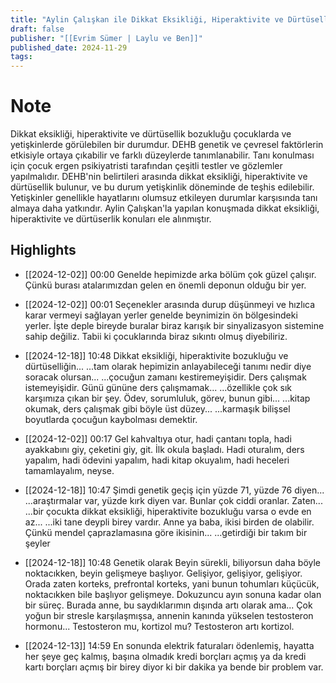 ```yaml
---
title: "Aylin Çalışkan ile Dikkat Eksikliği, Hiperaktivite ve Dürtüsellik [1.Bölüm]"
draft: false
publisher: "[[Evrim Sümer | Laylu ve Ben]]"
published_date: 2024-11-29
tags:
---
```

# Note
 Dikkat eksikliği, hiperaktivite ve dürtüsellik bozukluğu çocuklarda ve yetişkinlerde görülebilen bir durumdur.
DEHB genetik ve çevresel faktörlerin etkisiyle ortaya çıkabilir ve farklı düzeylerde tanımlanabilir.
Tanı konulması için çocuk ergen psikiyatristi tarafından çeşitli testler ve gözlemler yapılmalıdır.
DEHB'nin belirtileri arasında dikkat eksikliği, hiperaktivite ve dürtüsellik bulunur, ve bu durum yetişkinlik döneminde de teşhis edilebilir.
Yetişkinler genellikle hayatlarını olumsuz etkileyen durumlar karşısında tanı almaya daha yatkındır.
Aylin Çalışkan'la yapılan konuşmada dikkat eksikliği, hiperaktivite ve dürtüserlik konuları ele alınmıştır.


## Highlights
* [[2024-12-02]] 00:00  Genelde hepimizde arka bölüm çok güzel çalışır. Çünkü burası atalarımızdan gelen en önemli deponun olduğu bir yer.

* [[2024-12-02]] 00:01  Seçenekler arasında durup düşünmeyi ve hızlıca karar vermeyi sağlayan yerler genelde beynimizin ön bölgesindeki yerler. İşte deple bireyde buralar biraz karışık bir sinyalizasyon sistemine sahip değiliz. Tabii ki çocuklarında biraz sıkıntı olmuş diyebiliriz.

* [[2024-12-18]] 10:48  Dikkat eksikliği, hiperaktivite bozukluğu ve dürtüselliğin... ...tam olarak hepimizin anlayabileceği tanımı nedir diye soracak olursan... ...çocuğun zamanı kestiremeyişidir. Ders çalışmak istemeyişidir. Günü gününe ders çalışmamak... ...özellikle çok sık karşımıza çıkan bir şey. Ödev, sorumluluk, görev, bunun gibi... ...kitap okumak, ders çalışmak gibi böyle üst düzey... ...karmaşık bilişsel boyutlarda çocuğun kaybolması demektir.

* [[2024-12-02]] 00:17  Gel kahvaltıya otur, hadi çantanı topla, hadi ayakkabını giy, çeketini giy, git. İlk okula başladı. Hadi oturalım, ders yapalım, hadi ödevini yapalım, hadi kitap okuyalım, hadi heceleri tamamlayalım, neyse.

* [[2024-12-18]] 10:47  Şimdi genetik geçiş için yüzde 71, yüzde 76 diyen... ...araştırmalar var, yüzde kırk diyen var. Bunlar çok ciddi oranlar. Zaten... ...bir çocukta dikkat eksikliği, hiperaktivite bozukluğu varsa o evde en az... ...iki tane deypli birey vardır. Anne ya baba, ikisi birden de olabilir. Çünkü mendel çaprazlamasına göre ikisinin... ...getirdiği bir takım bir şeyler

* [[2024-12-18]] 10:48  Genetik olarak Beyin sürekli, biliyorsun daha böyle noktacıkken, beyin gelişmeye başlıyor. Gelişiyor, gelişiyor, gelişiyor. Orada zaten korteks, prefrontal korteks, yani bunun tohumları küçücük, noktacıkken bile başlıyor gelişmeye. Dokuzuncu ayın sonuna kadar olan bir süreç. Burada anne, bu saydıklarımın dışında artı olarak ama... Çok yoğun bir stresle karşılaşmışsa, annenin kanında yükselen testosteron hormonu... Testosteron mu, kortizol mu? Testosteron artı kortizol.

* [[2024-12-13]] 14:59  En sonunda elektrik faturaları ödenlemiş, hayatta her şeye geç kalmış, başına olmadık kredi borçları açmış ya da kredi kartı borçları açmış bir birey diyor ki bir dakika ya bende bir problem var.

